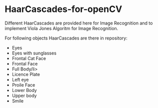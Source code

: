 # HaarCascades-for-openCV
Different HaarCascades are provided here for Image Recognition and to implement Viola Jones Algoritm for Image Recognition.

For following objects HaarCascades are there in repository:
<ul>
  <li>Eyes</li>
  <li>Eyes with sunglasses</li>
  <li>Frontal Cat Face</li>
  <li>Frontal Face</li>
  <li>Full Body/li>
  <li>Licence Plate</li>
  <li>Left eye</li>
  <li>Proile Face</li>
  <li>Lower Body</li>
  <li>Upper body</li>
  <li>Smile</li>


</ul>
